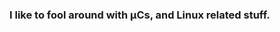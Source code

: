 ### I like to fool around with µCs, and Linux related stuff.

<!--
**Riesi/Riesi** is a ✨ _special_ ✨ repository because its `README.md` (this file) appears on your GitHub profile.
This is a comment :frog: 🐸
-->
